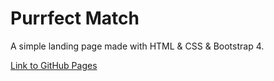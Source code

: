 # Purrfect Match
A simple landing page made with HTML & CSS & Bootstrap 4.

[Link to GitHub Pages](https://strigalik.github.io/demos/demo2-Purrfect/)
